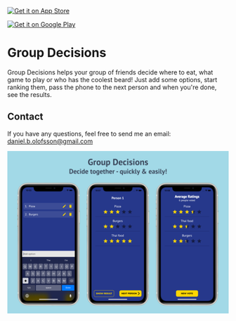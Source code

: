 <a href='https://apps.apple.com/us/app/group-decisions/id1505601233'><img alt='Get it on App Store' src='https://devimages-cdn.apple.com/app-store/marketing/guidelines/images/badge-download-on-the-app-store.svg' width="140"/></a>

<a href='https://play.google.com/store/apps/details?id=se.duvana.group_ranking'><img alt='Get it on Google Play' src='https://play.google.com/intl/en_us/badges/static/images/badges/en_badge_web_generic.png' width="140"/></a>


# Group Decisions

Group Decisions helps your group of friends decide where to eat, what game to play or who has the coolest beard! Just add some options, start ranking them, pass the phone to the next person and when you're done, see the results.


## Contact

If you have any questions, feel free to send me an email: daniel.b.olofsson@gmail.com

![](demo.png)
